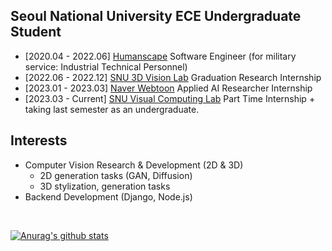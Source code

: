 <!--
**SShowbiz/SShowbiz** is a ✨ _special_ ✨ repository because its `README.md` (this file) appears on your GitHub profile.

Here are some ideas to get you started:

- 🔭 I’m currently working on ...
- 🌱 I’m currently learning ...
- 👯 I’m looking to collaborate on ...
- 🤔 I’m looking for help with ...
- 💬 Ask me about ...
- 📫 How to reach me: ...
- 😄 Pronouns: ...
- ⚡ Fun fact: ...
-->

## Seoul National University ECE Undergraduate Student

- [2020.04 - 2022.06] [Humanscape](https://www.humanscape.io/kr/index.html) Software Engineer (for military service: Industrial Technical Personnel)
- [2022.06 - 2022.12] [SNU 3D Vision Lab](https://3d.snu.ac.kr/) Graduation Research Internship 
- [2023.01 - 2023.03] [Naver Webtoon](https://webtoonscorp.com/) Applied AI Researcher Internship
- [2023.03 - Current] [SNU Visual Computing Lab](https://jhugestar.github.io/) Part Time Internship + taking last semester as an undergraduate.

## Interests

- Computer Vision Research & Development (2D & 3D)
  - 2D generation tasks (GAN, Diffusion) 
  - 3D stylization, generation tasks
- Backend Development (Django, Node.js)

<br/>

[![Anurag's github stats](https://github-readme-stats.vercel.app/api?username=SShowbiz&theme=dracula&show_icons=true&count_private=true&hide=issues,contribs)](https://github.com/anuraghazra/github-readme-stats)
